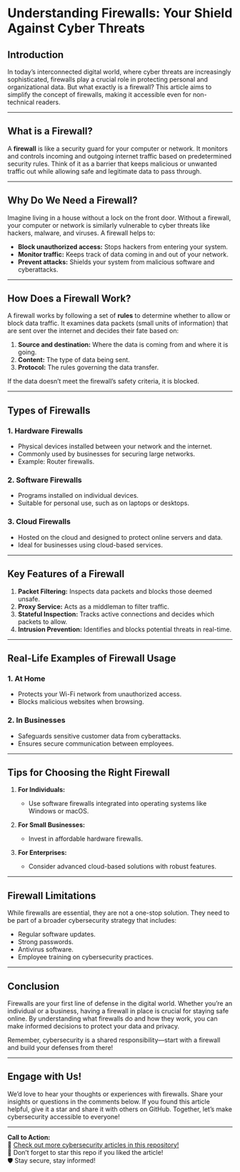 # Understanding Firewalls: Your Shield Against Cyber Threats

## Introduction
In today’s interconnected digital world, where cyber threats are increasingly sophisticated, firewalls play a crucial role in protecting personal and organizational data. But what exactly is a firewall? This article aims to simplify the concept of firewalls, making it accessible even for non-technical readers.



---

## What is a Firewall?
A **firewall** is like a security guard for your computer or network. It monitors and controls incoming and outgoing internet traffic based on predetermined security rules. Think of it as a barrier that keeps malicious or unwanted traffic out while allowing safe and legitimate data to pass through.



---

## Why Do We Need a Firewall?
Imagine living in a house without a lock on the front door. Without a firewall, your computer or network is similarly vulnerable to cyber threats like hackers, malware, and viruses. A firewall helps to:
- **Block unauthorized access:** Stops hackers from entering your system.
- **Monitor traffic:** Keeps track of data coming in and out of your network.
- **Prevent attacks:** Shields your system from malicious software and cyberattacks.



---

## How Does a Firewall Work?
A firewall works by following a set of **rules** to determine whether to allow or block data traffic. It examines data packets (small units of information) that are sent over the internet and decides their fate based on:
1. **Source and destination:** Where the data is coming from and where it is going.
2. **Content:** The type of data being sent.
3. **Protocol:** The rules governing the data transfer.

If the data doesn’t meet the firewall’s safety criteria, it is blocked.


---

## Types of Firewalls
### 1. **Hardware Firewalls**
   - Physical devices installed between your network and the internet.
   - Commonly used by businesses for securing large networks.
   - Example: Router firewalls.

### 2. **Software Firewalls**
   - Programs installed on individual devices.
   - Suitable for personal use, such as on laptops or desktops.

### 3. **Cloud Firewalls**
   - Hosted on the cloud and designed to protect online servers and data.
   - Ideal for businesses using cloud-based services.



---

## Key Features of a Firewall
1. **Packet Filtering:** Inspects data packets and blocks those deemed unsafe.
2. **Proxy Service:** Acts as a middleman to filter traffic.
3. **Stateful Inspection:** Tracks active connections and decides which packets to allow.
4. **Intrusion Prevention:** Identifies and blocks potential threats in real-time.

---

## Real-Life Examples of Firewall Usage
### 1. **At Home**
   - Protects your Wi-Fi network from unauthorized access.
   - Blocks malicious websites when browsing.

### 2. **In Businesses**
   - Safeguards sensitive customer data from cyberattacks.
   - Ensures secure communication between employees.


---

## Tips for Choosing the Right Firewall
1. **For Individuals:**
   - Use software firewalls integrated into operating systems like Windows or macOS.

2. **For Small Businesses:**
   - Invest in affordable hardware firewalls.

3. **For Enterprises:**
   - Consider advanced cloud-based solutions with robust features.

---

## Firewall Limitations
While firewalls are essential, they are not a one-stop solution. They need to be part of a broader cybersecurity strategy that includes:
- Regular software updates.
- Strong passwords.
- Antivirus software.
- Employee training on cybersecurity practices.



---

## Conclusion
Firewalls are your first line of defense in the digital world. Whether you’re an individual or a business, having a firewall in place is crucial for staying safe online. By understanding what firewalls do and how they work, you can make informed decisions to protect your data and privacy.

Remember, cybersecurity is a shared responsibility—start with a firewall and build your defenses from there!



---

## Engage with Us!
We’d love to hear your thoughts or experiences with firewalls. Share your insights or questions in the comments below. If you found this article helpful, give it a star and share it with others on GitHub. Together, let’s make cybersecurity accessible to everyone!

---

**Call to Action:**  
🔗 [Check out more cybersecurity articles in this repository!](https://github.com/1334monika/articles/tree/69e9da7fdda60c10bac8199afca575f1a8c55e1d/CyberSecurity)  
🌟 Don’t forget to star this repo if you liked the article!  
🛡️ Stay secure, stay informed! 